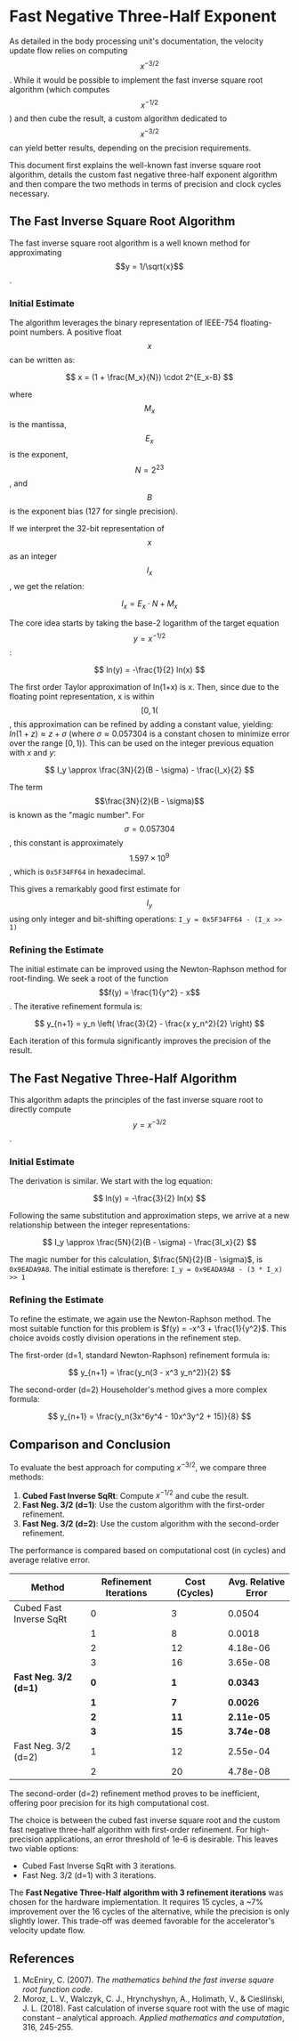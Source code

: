 # Fast Negative Three-Half Exponent

As detailed in the body processing unit's documentation, the velocity update flow relies on computing $$x^{-3/2}$$. While it would be possible to implement the fast inverse square root algorithm (which computes $$x^{-1/2}$$) and then cube the result, a custom algorithm dedicated to $$x^{-3/2}$$ can yield better results, depending on the precision requirements.

This document first explains the well-known fast inverse square root algorithm, details the custom fast negative three-half exponent algorithm and then compare the two methods in terms of precision and clock cycles necessary.

## The Fast Inverse Square Root Algorithm

The fast inverse square root algorithm is a well known method for approximating $$y = 1/\sqrt{x}$$.

### Initial Estimate

The algorithm leverages the binary representation of IEEE-754 floating-point numbers. A positive float $$x$$ can be written as:

$$
x = (1 + \frac{M_x}{N}) \cdot 2^{E_x-B}
$$

where $$M_x$$ is the mantissa, $$E_x$$ is the exponent, $$N=2^{23}$$, and $$B$$ is the exponent bias (127 for single precision).

If we interpret the 32-bit representation of $$x$$ as an integer $$I_x$$, we get the relation:

$$
I_x = E_x \cdot N + M_x
$$

The core idea starts by taking the base-2 logarithm of the target equation $$y = x^{-1/2}$$:

$$
ln(y) = -\frac{1}{2} ln(x)
$$

The first order Taylor approximation of ln(1+x) is x. Then, since due to the floating point representation, x is within $$[0,1($$, this approximation can be refined by adding a constant value, yielding:
$ln(1+z) \approx z + \sigma$ (where $\sigma \approx 0.057304$ is a constant chosen to minimize error over the range $[0,1)$).
This can be used on the integer previous equation with $x$ and $y$:

$$
I_y \approx \frac{3N}{2}(B - \sigma) - \frac{I_x}{2}
$$

The term $$\frac{3N}{2}(B - \sigma)$$ is known as the "magic number". For $$\sigma = 0.057304$$, this constant is approximately $$1.597 \times 10^9$$, which is `0x5F34FF64` in hexadecimal.

This gives a remarkably good first estimate for $$I_y$$ using only integer and bit-shifting operations:
`I_y = 0x5F34FF64 - (I_x >> 1)`

### Refining the Estimate

The initial estimate can be improved using the Newton-Raphson method for root-finding. We seek a root of the function $$f(y) = \frac{1}{y^2} - x$$. The iterative refinement formula is:

$$
y_{n+1} = y_n \left( \frac{3}{2} - \frac{x y_n^2}{2} \right)
$$

Each iteration of this formula significantly improves the precision of the result.

## The Fast Negative Three-Half Algorithm

This algorithm adapts the principles of the fast inverse square root to directly compute $$y = x^{-3/2}$$.

### Initial Estimate

The derivation is similar. We start with the log equation:

$$
ln(y) = -\frac{3}{2} ln(x)
$$

Following the same substitution and approximation steps, we arrive at a new relationship between the integer representations:

$$
I_y \approx \frac{5N}{2}(B - \sigma) - \frac{3I_x}{2}
$$

The magic number for this calculation, $\frac{5N}{2}(B - \sigma)$, is `0x9EADA9A8`. The initial estimate is therefore:
`I_y = 0x9EADA9A8 - (3 * I_x) >> 1`

### Refining the Estimate

To refine the estimate, we again use the Newton-Raphson method. The most suitable function for this problem is $f(y) = -x^3 + \frac{1}{y^2}$. This choice avoids costly division operations in the refinement step.

The first-order (d=1, standard Newton-Raphson) refinement formula is:

$$
y_{n+1} = \frac{y_n(3 - x^3 y_n^2)}{2}
$$

The second-order (d=2) Householder's method gives a more complex formula:

$$
y_{n+1} = \frac{y_n(3x^6y^4 - 10x^3y^2 + 15)}{8}
$$

## Comparison and Conclusion

To evaluate the best approach for computing $x^{-3/2}$, we compare three methods:
1.  **Cubed Fast Inverse SqRt**: Compute $x^{-1/2}$ and cube the result.
2.  **Fast Neg. 3/2 (d=1)**: Use the custom algorithm with the first-order refinement.
3.  **Fast Neg. 3/2 (d=2)**: Use the custom algorithm with the second-order refinement.

The performance is compared based on computational cost (in cycles) and average relative error.

| Method                               | Refinement Iterations | Cost (Cycles) | Avg. Relative Error |
| ------------------------------------ | --------------------- | ------------- | ------------------- |
| Cubed Fast Inverse SqRt              | 0                     | 3             | 0.0504              |
|                                      | 1                     | 8             | 0.0018              |
|                                      | 2                     | 12            | 4.18e-06            |
|                                      | 3                     | 16            | 3.65e-08            |
| **Fast Neg. 3/2 (d=1)**              | **0**                 | **1**         | **0.0343**          |
|                                      | **1**                 | **7**         | **0.0026**          |
|                                      | **2**                 | **11**        | **2.11e-05**        |
|                                      | **3**                 | **15**        | **3.74e-08**        |
| Fast Neg. 3/2 (d=2)                  | 1                     | 12            | 2.55e-04            |
|                                      | 2                     | 20            | 4.78e-08            |

The second-order (d=2) refinement method proves to be inefficient, offering poor precision for its high computational cost.

The choice is between the cubed fast inverse square root and the custom fast negative three-half algorithm with first-order refinement. For high-precision applications, an error threshold of 1e-6 is desirable. This leaves two viable options:
-   Cubed Fast Inverse SqRt with 3 iterations.
-   Fast Neg. 3/2 (d=1) with 3 iterations.

The **Fast Negative Three-Half algorithm with 3 refinement iterations** was chosen for the hardware implementation. It requires 15 cycles, a ~7% improvement over the 16 cycles of the alternative, while the precision is only slightly lower. This trade-off was deemed favorable for the accelerator's velocity update flow.

## References

1.  McEniry, C. (2007). *The mathematics behind the fast inverse square root function code*.
2.  Moroz, L. V., Walczyk, C. J., Hrynchyshyn, A., Holimath, V., & Cieśliński, J. L. (2018). Fast calculation of inverse square root with the use of magic constant – analytical approach. *Applied mathematics and computation*, 316, 245-255.